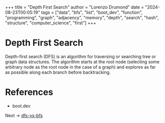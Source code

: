 +++
title = "Depth First Search"
author = "Lorenzo Drumond"
date = "2024-08-23T00:05:19"
tags = ["data",  "bfs",  "list",  "boot_dev",  "function",  "programming",  "graph",  "adjacency",  "memory",  "depth",  "search",  "hash",  "structure",  "computer_science",  "first"]
+++


# Depth First Search

Depth-first search (DFS) is an algorithm for traversing or searching tree or graph data structures. The algorithm starts at the root node (selecting some arbitrary node as the root node in the case of a graph) and explores as far as possible along each branch before backtracking.

# References

- boot.dev

Next -> [dfs-vs-bfs](/wiki/dfs-vs-bfs/)
